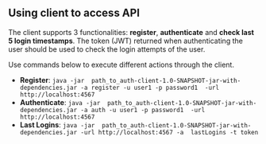 ## Using client to access API

The client supports 3 functionalities: **register**, **authenticate** and **check last 5 login timestamps**. The 
token (JWT) returned when authenticating the user should be used to check the login attempts of the user.

Use commands below to execute different actions through the client.
  * **Register**: ```java -jar  path_to_auth-client-1.0-SNAPSHOT-jar-with-dependencies.jar -a register -u user1 -p password1 
  -url http://localhost:4567```
  * **Authenticate**: ```java -jar  path_to_auth-client-1.0-SNAPSHOT-jar-with-dependencies.jar -a auth -u user1 -p password1 
  -url http://localhost:4567```
  * **Last Logins**: ```java -jar  path_to_auth-client-1.0-SNAPSHOT-jar-with-dependencies.jar -url http://localhost:4567 -a 
  lastLogins -t token```
